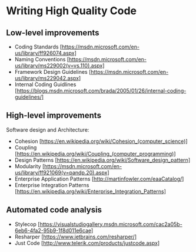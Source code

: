 # Writing High Quality Code

## Low-level improvements

* Coding Standards [https://msdn.microsoft.com/en-us/library/ff926074.aspx]
* Naming Conventions [https://msdn.microsoft.com/en-us/library/ms229002(v=vs.110).aspx]
* Framework Design Guidelines [https://msdn.microsoft.com/en-us/library/ms229042.aspx]
* Internal Coding Guidlines [https://blogs.msdn.microsoft.com/brada/2005/01/26/internal-coding-guidelines/]

## High-level improvements

Software design and Architecture:

* Cohesion [https://en.wikipedia.org/wiki/Cohesion_(computer_science)]
* Coupling [https://en.wikipedia.org/wiki/Coupling_(computer_programming)]
* Design Patterns [https://en.wikipedia.org/wiki/Software_design_pattern]
* Modularity [https://msdn.microsoft.com/en-us/library/ff921069(v=pandp.20).aspx]
* Enterprise Application Patterns [http://martinfowler.com/eaaCatalog/]
* Enterprise Integration Patterns [https://en.wikipedia.org/wiki/Enterprise_Integration_Patterns]


## Automated code analysis

* Stylecop [https://visualstudiogallery.msdn.microsoft.com/cac2a05b-6eb6-4fa2-95b9-1f8d011e6cae]
* Resharper [https://www.jetbrains.com/resharper/]
* Just Code [http://www.telerik.com/products/justcode.aspx]


